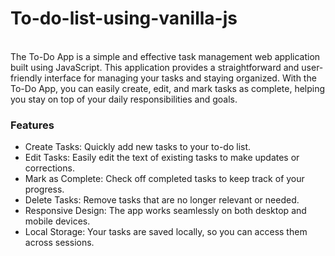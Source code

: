 # To-do-list-using-vanilla-js
<br>
The To-Do App is a simple and effective task management web application built using JavaScript. This application provides a straightforward and user-friendly interface for managing your tasks and staying organized. With the To-Do App, you can easily create, edit, and mark tasks as complete, helping you stay on top of your daily responsibilities and goals.
<br>
<h3>Features</h3>
<ul>
  <li>Create Tasks: Quickly add new tasks to your to-do list.</li>
  <li>Edit Tasks: Easily edit the text of existing tasks to make updates or corrections.</li>
  <li>Mark as Complete: Check off completed tasks to keep track of your progress.</li>
  <li>Delete Tasks: Remove tasks that are no longer relevant or needed.</li>
  <li>Responsive Design: The app works seamlessly on both desktop and mobile devices.</li>
  <li>Local Storage: Your tasks are saved locally, so you can access them across sessions.</li>
</ul>

